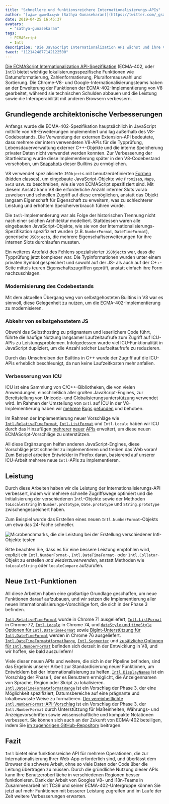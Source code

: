 ```yaml
---
title: "Schnellere und funktionsreichere Internationalisierungs-APIs"
author: "[சத்யா குணசேகரன் (Sathya Gunasekaran)](https://twitter.com/_gsathya)"
date: 2019-04-25 16:45:37
avatars:
  - "sathya-gunasekaran"
tags:
  - ECMAScript
  - Intl
description: "Die JavaScript Internationalization API wächst und ihre V8-Implementierung wird schneller!"
tweet: "1121424877142122500"
---
```

[Die ECMAScript Internationalization API-Spezifikation](https://tc39.es/ecma402/) (ECMA-402, oder `Intl`) bietet wichtige lokalisierungsspezifische Funktionen wie Datumsformatierung, Zahlenformatierung, Pluralformauswahl und Sortierung. Die Chrome-V8- und Google-Internationalisierungsteams haben an der Erweiterung der Funktionen der ECMA-402-Implementierung von V8 gearbeitet, während sie technischen Schulden abbauen und die Leistung sowie die Interoperabilität mit anderen Browsern verbessern.

<!--truncate-->
## Grundlegende architektonische Verbesserungen

Anfangs wurde die ECMA-402-Spezifikation hauptsächlich in JavaScript mithilfe von V8-Erweiterungen implementiert und lag außerhalb des V8-Codebestands. Die Verwendung der externen Extension-API bedeutete, dass mehrere der intern verwendeten V8-APIs für die Typprüfung, Lebensdauerverwaltung externer C++-Objekte und die interne Speicherung privater Daten nicht verwendet werden konnten. Zur Verbesserung der Startleistung wurde diese Implementierung später in den V8-Codebestand verschoben, um [Snapshots](/blog/custom-startup-snapshots) dieser Builtins zu ermöglichen.

V8 verwendet spezialisierte `JSObject`s mit benutzerdefinierten [Formen (hidden classes)](https://mathiasbynens.be/notes/shapes-ics), um eingebaute JavaScript-Objekte wie `Promise`s, `Map`s, `Set`s usw. zu beschreiben, wie sie von ECMAScript spezifiziert sind. Mit diesem Ansatz kann V8 die erforderliche Anzahl interner Slots vorab zuweisen und schnellen Zugriff auf diese ermöglichen, anstatt das Objekt langsam Eigenschaft für Eigenschaft zu erweitern, was zu schlechterer Leistung und erhöhtem Speicherverbrauch führen würde.

Die `Intl`-Implementierung war als Folge der historischen Trennung nicht nach einer solchen Architektur modelliert. Stattdessen waren alle eingebauten JavaScript-Objekte, wie sie von der Internationalisierungs-Spezifikation spezifiziert wurden (z.B. `NumberFormat`, `DateTimeFormat`), generische `JSObject`s, die mehrere Eigenschaftserweiterungen für ihre internen Slots durchlaufen mussten.

Ein weiteres Artefakt des Fehlens spezialisierter `JSObject`s war, dass die Typprüfung jetzt komplexer war. Die Typinformationen wurden unter einem privaten Symbol gespeichert und sowohl auf der JS- als auch auf der C++-Seite mittels teuren Eigenschaftszugriffen geprüft, anstatt einfach ihre Form nachzuschlagen.

### Modernisierung des Codebestands

Mit dem aktuellen Übergang weg von selbstgehosteten Builtins in V8 war es sinnvoll, diese Gelegenheit zu nutzen, um die ECMA-402-Implementierung zu modernisieren.

### Abkehr von selbstgehostetem JS

Obwohl das Selbsthosting zu prägnantem und leserlichem Code führt, führte die häufige Nutzung langsamer Laufzeitaufrufe zum Zugriff auf ICU-APIs zu Leistungsproblemen. Infolgedessen wurde viel ICU-Funktionalität in JavaScript dupliziert, um die Anzahl solcher Laufzeitaufrufe zu reduzieren.

Durch das Umschreiben der Builtins in C++ wurde der Zugriff auf die ICU-APIs erheblich beschleunigt, da nun keine Laufzeitkosten mehr anfallen.

### Verbesserung von ICU

ICU ist eine Sammlung von C/C++-Bibliotheken, die von vielen Anwendungen, einschließlich aller großen JavaScript-Engines, zur Bereitstellung von Unicode- und Globalisierungsunterstützung verwendet wird. Im Rahmen der Umstellung von `Intl` auf ICU in der V8-Implementierung haben wir [mehrere](https://unicode-org.atlassian.net/browse/ICU-20140) [Bugs](https://unicode-org.atlassian.net/browse/ICU-9562) [gefunden](https://unicode-org.atlassian.net/browse/ICU-20098) und behoben.

Im Rahmen der Implementierung neuer Vorschläge wie [`Intl.RelativeTimeFormat`](/features/intl-relativetimeformat), [`Intl.ListFormat`](/features/intl-listformat) und `Intl.Locale` haben wir ICU durch das Hinzufügen [mehrerer](https://unicode-org.atlassian.net/browse/ICU-13256) [neuer](https://unicode-org.atlassian.net/browse/ICU-20121) [APIs](https://unicode-org.atlassian.net/browse/ICU-20342) erweitert, um diese neuen ECMAScript-Vorschläge zu unterstützen.

All diese Ergänzungen helfen anderen JavaScript-Engines, diese Vorschläge jetzt schneller zu implementieren und treiben das Web voran! Zum Beispiel arbeiten Entwickler in Firefox daran, basierend auf unserer ICU-Arbeit mehrere neue `Intl`-APIs zu implementieren.

## Leistung

Durch diese Arbeiten haben wir die Leistung der Internationalisierungs-API verbessert, indem wir mehrere schnelle Zugriffswege optimiert und die Initialisierung der verschiedenen `Intl`-Objekte sowie der Methoden `toLocaleString` in `Number.prototype`, `Date.prototype` und `String.prototype` zwischengespeichert haben.

Zum Beispiel wurde das Erstellen eines neuen `Intl.NumberFormat`-Objekts um etwa das 24-Fache schneller.

![[Microbenchmarks](https://cs.chromium.org/chromium/src/v8/test/js-perf-test/Intl/constructor.js), die die Leistung bei der Erstellung verschiedener `Intl`-Objekte testen](/_img/intl/performance.svg)

Bitte beachten Sie, dass es für eine bessere Leistung empfohlen wird, explizit ein `Intl.NumberFormat`-, `Intl.DateTimeFormat`- oder `Intl.Collator`-Objekt zu erstellen *und wiederzuverwenden*, anstatt Methoden wie `toLocaleString` oder `localeCompare` aufzurufen.

## Neue `Intl`-Funktionen

All diese Arbeiten haben eine großartige Grundlage geschaffen, um neue Funktionen darauf aufzubauen, und wir setzen die Implementierung aller neuen Internationalisierungs-Vorschläge fort, die sich in der Phase 3 befinden.

[`Intl.RelativeTimeFormat`](/features/intl-relativetimeformat) wurde in Chrome 71 ausgeliefert, [`Intl.ListFormat`](/features/intl-listformat) in Chrome 72, [`Intl.Locale`](https://developer.mozilla.org/en-US/docs/Web/JavaScript/Reference/Global_Objects/Locale) in Chrome 74, und [`dateStyle` und `timeStyle` Optionen für `Intl.DateTimeFormat`](https://github.com/tc39/proposal-intl-datetime-style) sowie [BigInt-Unterstützung für `Intl.DateTimeFormat`](https://github.com/tc39/ecma402/pull/236) werden in Chrome 76 ausgeliefert. [`Intl.DateTimeFormat#formatRange`](https://github.com/tc39/proposal-intl-DateTimeFormat-formatRange), [`Intl.Segmenter`](https://github.com/tc39/proposal-intl-segmenter/) und [zusätzliche Optionen für `Intl.NumberFormat`](https://github.com/tc39/proposal-unified-intl-numberformat/) befinden sich derzeit in der Entwicklung in V8, und wir hoffen, sie bald auszuliefern!

Viele dieser neuen APIs und weitere, die sich in der Pipeline befinden, sind das Ergebnis unserer Arbeit zur Standardisierung neuer Funktionen, um Entwicklern bei der Internationalisierung zu helfen. [`Intl.DisplayNames`](https://github.com/tc39/proposal-intl-displaynames) ist ein Vorschlag der Phase 1, der es Benutzern ermöglicht, die Anzeigennamen von Sprache, Region oder Skript zu lokalisieren. [`Intl.DateTimeFormat#formatRange`](https://github.com/fabalbon/proposal-intl-DateTimeFormat-formatRange) ist ein Vorschlag der Phase 3, der eine Möglichkeit spezifiziert, Datumsbereiche auf eine prägnante und lokalbewusste Weise zu formatieren. [Der vereinheitlichte `Intl.NumberFormat`-API-Vorschlag](https://github.com/tc39/proposal-unified-intl-numberformat) ist ein Vorschlag der Phase 3, der `Intl.NumberFormat` durch Unterstützung für Maßeinheiten, Währungs- und Anzeigevorschriften sowie wissenschaftliche und kompakte Notationen verbessert. Sie können sich auch an der Zukunft von ECMA-402 beteiligen, indem Sie [im zugehörigen GitHub-Repository](https://github.com/tc39/ecma402) beitragen.

## Fazit

`Intl` bietet eine funktionsreiche API für mehrere Operationen, die zur Internationalisierung Ihrer Web-App erforderlich sind, und überlässt dem Browser die schwere Arbeit, ohne so viele Daten oder Code über die Leitung übertragen zu müssen. Durch die gründliche Nutzung dieser APIs kann Ihre Benutzeroberfläche in verschiedenen Regionen besser funktionieren. Dank der Arbeit von Googles V8- und i18n-Teams in Zusammenarbeit mit TC39 und seiner ECMA-402-Untergruppe können Sie jetzt auf mehr Funktionen mit besserer Leistung zugreifen und im Laufe der Zeit weitere Verbesserungen erwarten.
